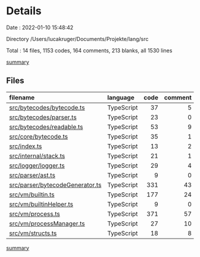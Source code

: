 # Details

Date : 2022-01-10 15:48:42

Directory /Users/lucakruger/Documents/Projekte/lang/src

Total : 14 files,  1153 codes, 164 comments, 213 blanks, all 1530 lines

[summary](results.md)

## Files
| filename | language | code | comment | blank | total |
| :--- | :--- | ---: | ---: | ---: | ---: |
| [src/bytecodes/bytecode.ts](/src/bytecodes/bytecode.ts) | TypeScript | 37 | 5 | 3 | 45 |
| [src/bytecodes/parser.ts](/src/bytecodes/parser.ts) | TypeScript | 23 | 0 | 6 | 29 |
| [src/bytecodes/readable.ts](/src/bytecodes/readable.ts) | TypeScript | 53 | 9 | 16 | 78 |
| [src/core/bytecode.ts](/src/core/bytecode.ts) | TypeScript | 35 | 1 | 8 | 44 |
| [src/index.ts](/src/index.ts) | TypeScript | 13 | 2 | 1 | 16 |
| [src/internal/stack.ts](/src/internal/stack.ts) | TypeScript | 21 | 1 | 7 | 29 |
| [src/logger/logger.ts](/src/logger/logger.ts) | TypeScript | 29 | 4 | 6 | 39 |
| [src/parser/ast.ts](/src/parser/ast.ts) | TypeScript | 9 | 0 | 2 | 11 |
| [src/parser/bytecodeGenerator.ts](/src/parser/bytecodeGenerator.ts) | TypeScript | 331 | 43 | 73 | 447 |
| [src/vm/builtin.ts](/src/vm/builtin.ts) | TypeScript | 177 | 24 | 42 | 243 |
| [src/vm/builtinHelper.ts](/src/vm/builtinHelper.ts) | TypeScript | 9 | 0 | 1 | 10 |
| [src/vm/process.ts](/src/vm/process.ts) | TypeScript | 371 | 57 | 35 | 463 |
| [src/vm/processManager.ts](/src/vm/processManager.ts) | TypeScript | 27 | 10 | 8 | 45 |
| [src/vm/structs.ts](/src/vm/structs.ts) | TypeScript | 18 | 8 | 5 | 31 |

[summary](results.md)